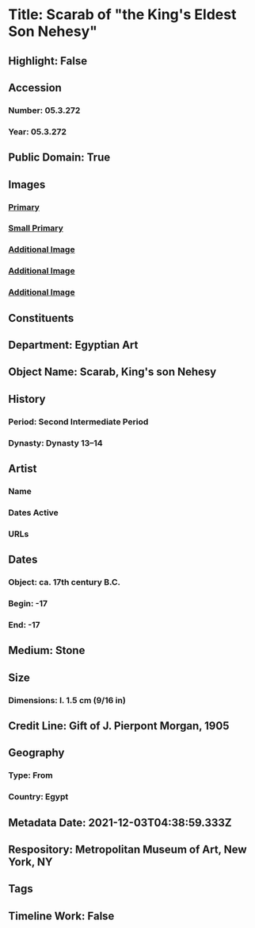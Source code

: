 # Title: Scarab of "the King's Eldest Son Nehesy"
## Highlight: False
## Accession
### Number: 05.3.272
### Year: 05.3.272
## Public Domain: True
## Images
### [Primary](https://images.metmuseum.org/CRDImages/eg/original/LC-05_3_272_EGDP033121.jpg)
### [Small Primary](https://images.metmuseum.org/CRDImages/eg/web-large/LC-05_3_272_EGDP033121.jpg)
### [Additional Image](https://images.metmuseum.org/CRDImages/eg/original/LC-05_3_272_EGDP033120.jpg)
### [Additional Image](https://images.metmuseum.org/CRDImages/eg/original/LC-05_3_272_EGDP033125.jpg)
### [Additional Image](https://images.metmuseum.org/CRDImages/eg/original/LC-05_3_272_EGDP033128.jpg)
## Constituents
## Department: Egyptian Art
## Object Name: Scarab, King's son Nehesy
## History
### Period: Second Intermediate Period
### Dynasty: Dynasty 13–14
## Artist
### Name
### Dates Active
### URLs
## Dates
### Object: ca. 17th century B.C.
### Begin: -17
### End: -17
## Medium: Stone
## Size
### Dimensions: l. 1.5 cm (9/16 in)
## Credit Line: Gift of J. Pierpont Morgan, 1905
## Geography
### Type: From
### Country: Egypt
## Metadata Date: 2021-12-03T04:38:59.333Z
## Respository: Metropolitan Museum of Art, New York, NY
## Tags
## Timeline Work: False